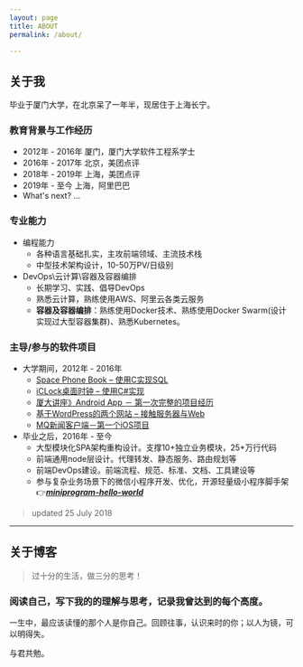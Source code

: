 ```yaml
---
layout: page
title: ABOUT
permalink: /about/

---
```



## 关于我

毕业于厦门大学，在北京呆了一年半，现居住于上海长宁。

### 教育背景与工作经历

- 2012年 - 2016年 厦门，厦门大学软件工程系学士
- 2016年 - 2017年 北京，美团点评
- 2018年 - 2019年 上海，美团点评
- 2019年 - 至今 上海，阿里巴巴
- What's next? ...

### 专业能力

- 编程能力
	- 各种语言基础扎实，主攻前端领域、主流技术栈
	- 中型技术架构设计，10-50万PV/日级别
- DevOps\云计算\容器及容器编排
	- 长期学习、实践、倡导DevOps
	- 熟悉云计算，熟练使用AWS、阿里云各类云服务
	- **容器及容器编排**：熟练使用Docker技术、熟练使用Docker Swarm(设计实现过大型容器集群)、熟悉Kubernetes。

### 主导/参与的软件项目

- 大学期间，2012年 - 2016年
	- [Space Phone Book – 使用C实现SQL](https://robinchen.me/tech/2016/01/22/work-Space-Phone-Book.html)
	- [iCLock桌面时钟 – 使用C#实现](https://robinchen.me/tech/2016/01/22/work-iClock.html)
	- [厦大讲座》Android App － 第一次完整的项目经历](https://robinchen.me/tech/2016/01/22/work-Xmu-Lecture-First-Android-App.html)
	- [基于WordPress的两个网站 – 接触服务器与Web](https://robinchen.me/tech/2016/01/22/work-Wordpress-first-look.html)
	- [MQ新闻客户端－第一个iOS项目](https://robinchen.me/tech/2016/01/22/work-iOS-first-look.html)
- 毕业之后，2016年 - 至今
	- 大型模块化SPA架构重构设计。支撑10+独立业务模块，25+万行代码
	- 前端通用node层设计。代理转发、静态服务、路由规划等
	- 前端DevOps建设。前端流程、规范、标准、文档、工具建设等
	- 参与复杂业务场景下的微信小程序开发、优化，开源轻量级小程序脚手架👉[***miniprogram-hello-world***](https://github.com/xianyuxmu/miniprogram-hello-world)

> updated 25 July 2018

----


## 关于博客

<blockquote class="blockquote-center">
<p>过十分的生活，做三分的思考！</p>
</blockquote>

### 阅读自己，写下我的的理解与思考，记录我曾达到的每个高度。

一生中，最应该读懂的那个人是你自己。回顾往事，认识来时的你；以人为镜，可以明得失。

与君共勉。





